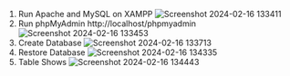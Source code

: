 1. Run Apache and MySQL on XAMPP
![Screenshot 2024-02-16 133411](https://github.com/H6ybaangelie/RephpMyAdmin/assets/160241734/bd708d5b-c0f9-4400-93cd-75f10680eb2e)
2. Run phpMyAdmin http://localhost/phpmyadmin
![Screenshot 2024-02-16 133453](https://github.com/H6ybaangelie/RephpMyAdmin/assets/160241734/0e5f18a6-fc88-41c3-932a-4c29716283ab)
3. Create Database
![Screenshot 2024-02-16 133713](https://github.com/H6ybaangelie/RephpMyAdmin/assets/160241734/30726898-5596-4e46-a6da-4c929a898da1)
4. Restore Database
![Screenshot 2024-02-16 134335](https://github.com/H6ybaangelie/RephpMyAdmin/assets/160241734/f44c4af6-cc4a-4bbe-972c-68d2214e30fa)
5. Table Shows
![Screenshot 2024-02-16 134443](https://github.com/H6ybaangelie/RephpMyAdmin/assets/160241734/2c1711a5-1494-4897-8274-caca06438446)
